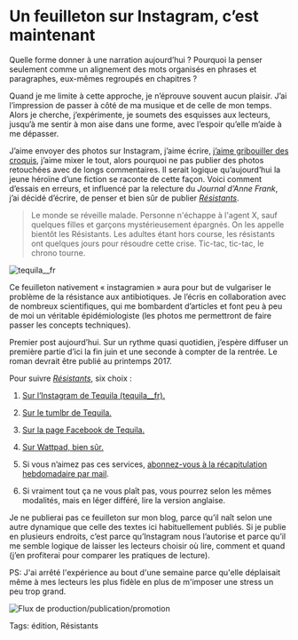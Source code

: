 # Un feuilleton sur Instagram, c’est maintenant

Quelle forme donner à une narration aujourd’hui ? Pourquoi la penser seulement comme un alignement des mots organisés en phrases et paragraphes, eux-mêmes regroupés en chapitres ?

Quand je me limite à cette approche, je n’éprouve souvent aucun plaisir. J’ai l’impression de passer à côté de ma musique et de celle de mon temps. Alors je cherche, j’expérimente, je soumets des esquisses aux lecteurs, jusqu’à me sentir à mon aise dans une forme, avec l’espoir qu’elle m’aide à me dépasser.

J’aime envoyer des photos sur Instagram, j’aime écrire, [j’aime gribouiller des croquis](http://tcrouzet.com/2016/03/10/limpossibilite-de-resister-au-numerique/), j’aime mixer le tout, alors pourquoi ne pas publier des photos retouchées avec de longs commentaires. Il serait logique qu’aujourd’hui la jeune héroïne d’une fiction se raconte de cette façon. Voici comment d’essais en erreurs, et influencé par la relecture du *Journal d’Anne Frank*, j’ai décidé d’écrire, de penser et bien sûr de publier [*Résistants*](http://tcrouzet.com/resistants/).

> Le monde se réveille malade. Personne n'échappe à l'agent X, sauf quelques filles et garçons mystérieusement épargnés. On les appelle bientôt les Résistants. Les adultes étant hors course, les résistants ont quelques jours pour résoudre cette crise. Tic-tac, tic-tac, le chrono tourne.

![tequila__fr](http://tcrouzet.comhttps://tcrouzet.com/images_tc/2016/04/tequila-506x900.jpg)

Ce feuilleton nativement « instagramien » aura pour but de vulgariser le problème de la résistance aux antibiotiques. Je l’écris en collaboration avec de nombreux scientifiques, qui me bombardent d’articles et font peu à peu de moi un véritable épidémiologiste (les photos me permettront de faire passer les concepts techniques).

Premier post aujourd’hui. Sur un rythme quasi quotidien, j’espère diffuser un première partie d’ici la fin juin et une seconde à compter de la rentrée. Le roman devrait être publié au printemps 2017.

Pour suivre [*Résistants*](http://tcrouzet.com/resistants/), six choix :

1. [Sur l’Instagram de Tequila (tequila\_\_fr).](https://www.instagram.com/tequila__fr/)

2. [Sur le tumlbr de Tequila.](http://tequilafr.tumblr.com/)

3. [Sur la page Facebook de Tequila.](https://www.facebook.com/Tequila_FR-686035048203023/)

4. [Sur Wattpad, bien sûr.](https://www.wattpad.com/story/61038614-r%C3%A9sistants)

5. Si vous n’aimez pas ces services, [abonnez-vous à la récapitulation hebdomadaire par mail](http://eepurl.com/bWh9UL).

6. Si vraiment tout ça ne vous plaît pas, vous pourrez selon les mêmes modalités, mais en léger différé, lire la version anglaise.

Je ne publierai pas ce feuilleton sur mon blog, parce qu’il naît selon une autre dynamique que celle des textes ici habituellement publiés. Si je publie en plusieurs endroits, c’est parce qu’Instagram nous l’autorise et parce qu’il me semble logique de laisser les lecteurs choisir où lire, comment et quand (j’en profiterai pour comparer les pratiques de lecture).

PS: J'ai arrêté l'expérience au bout d'une semaine parce qu'elle déplaisait même à mes lecteurs les plus fidèle en plus de m'imposer une stress un peu trop grand.

![Flux de production/publication/promotion](http://tcrouzet.comhttps://tcrouzet.com/images_tc/2016/04/tequila2.png)



Tags: édition, Résistants